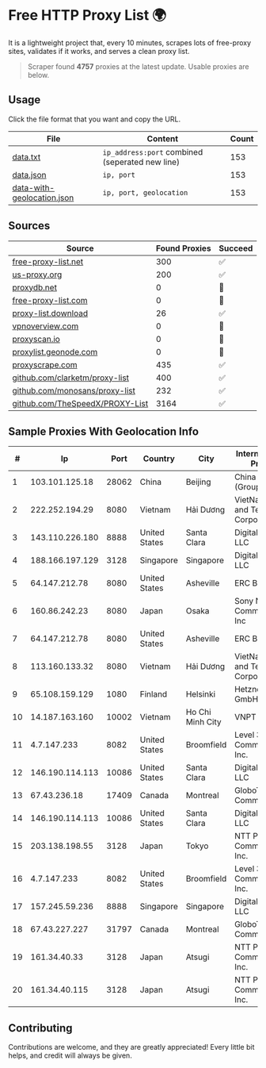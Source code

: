 
# Free HTTP Proxy List 🌍

It is a lightweight project that, every 10 minutes, scrapes lots of free-proxy sites, validates if it works, and serves a clean proxy list.


> Scraper found **4757** proxies at the latest update. Usable proxies are below.

## Usage

Click the file format that you want and copy the URL.


|File|Content|Count|
|----|-------|-----|
|[data.txt](https://raw.githubusercontent.com/themiralay/Proxy-List-World/master/data.txt)|`ip_address:port` combined (seperated new line)|153|
|[data.json](https://raw.githubusercontent.com/themiralay/Proxy-List-World/master/data.json)|`ip, port`|153|
|[data-with-geolocation.json](https://raw.githubusercontent.com/themiralay/Proxy-List-World/master/data-with-geolocation.json)|`ip, port, geolocation`|153|

## Sources

|Source|Found Proxies|Succeed|
|------|-------------|-------|
|[free-proxy-list.net](https://free-proxy-list.net)|300|✅|
|[us-proxy.org](https://www.us-proxy.org)|200|✅|
|[proxydb.net](http://proxydb.net)|0|🚫|
|[free-proxy-list.com](https://free-proxy-list.com/?page=&port=&type%5B%5D=http&type%5B%5D=https&up_time=0&search=Search)|0|🚫|
|[proxy-list.download](https://www.proxy-list.download/HTTP)|26|✅|
|[vpnoverview.com](https://vpnoverview.com/privacy/anonymous-browsing/free-proxy-servers)|0|🚫|
|[proxyscan.io](https://www.proxyscan.io)|0|🚫|
|[proxylist.geonode.com](https://proxylist.geonode.com/api/proxy-list?limit=300&page=1&sort_by=lastChecked&sort_type=desc&protocols=http,https)|0|🚫|
|[proxyscrape.com](https://api.proxyscrape.com/v2/?request=displayproxies&protocol=http&timeout=10000&country=all&ssl=all&anonymity=all)|435|✅|
|[github.com/clarketm/proxy-list](https://raw.githubusercontent.com/clarketm/proxy-list/master/proxy-list-raw.txt)|400|✅|
|[github.com/monosans/proxy-list](https://raw.githubusercontent.com/monosans/proxy-list/main/proxies/http.txt)|232|✅|
|[github.com/TheSpeedX/PROXY-List](https://raw.githubusercontent.com/TheSpeedX/PROXY-List/master/http.txt)|3164|✅|


## Sample Proxies With Geolocation Info

|#|Ip|Port|Country|City|Internet Service Provider|
|-|--|----|-------|----|-------------------------|
|1|103.101.125.18|28062|China|Beijing|China Telecom (Group)|
|2|222.252.194.29|8080|Vietnam|Hải Dương|VietNam Post and Telecom Corporation|
|3|143.110.226.180|8888|United States|Santa Clara|DigitalOcean, LLC|
|4|188.166.197.129|3128|Singapore|Singapore|DigitalOcean, LLC|
|5|64.147.212.78|8080|United States|Asheville|ERC Broadband|
|6|160.86.242.23|8080|Japan|Osaka|Sony Network Communications Inc|
|7|64.147.212.78|8080|United States|Asheville|ERC Broadband|
|8|113.160.133.32|8080|Vietnam|Hải Dương|VietNam Post and Telecom Corporation|
|9|65.108.159.129|1080|Finland|Helsinki|Hetzner Online GmbH|
|10|14.187.163.160|10002|Vietnam|Ho Chi Minh City|VNPT|
|11|4.7.147.233|8082|United States|Broomfield|Level 3 Communications, Inc.|
|12|146.190.114.113|10086|United States|Santa Clara|DigitalOcean, LLC|
|13|67.43.236.18|17409|Canada|Montreal|GloboTech Communications|
|14|146.190.114.113|10086|United States|Santa Clara|DigitalOcean, LLC|
|15|203.138.198.55|3128|Japan|Tokyo|NTT PC Communications, Inc.|
|16|4.7.147.233|8082|United States|Broomfield|Level 3 Communications, Inc.|
|17|157.245.59.236|8888|Singapore|Singapore|DigitalOcean, LLC|
|18|67.43.227.227|31797|Canada|Montreal|GloboTech Communications|
|19|161.34.40.33|3128|Japan|Atsugi|NTT PC Communications, Inc.|
|20|161.34.40.115|3128|Japan|Atsugi|NTT PC Communications, Inc.|



## Contributing

Contributions are welcome, and they are greatly appreciated! Every
little bit helps, and credit will always be given.


